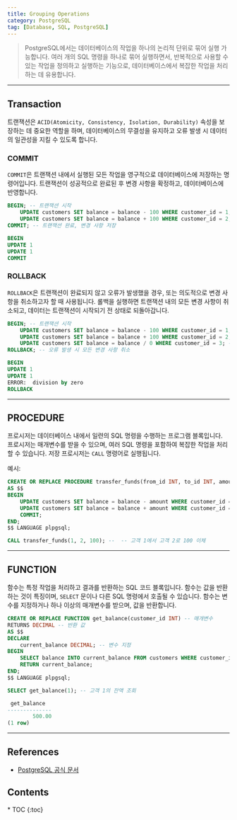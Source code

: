 ```yaml
---
title: Grouping Operations
category: PostgreSQL
tag: [Database, SQL, PostgreSQL]
---
```


> PostgreSQL에서는 데이터베이스의 작업을 하나의 논리적 단위로 묶어 실행 가능합니다. 여러 개의 SQL 명령을 하나로 묶어 실행하면서, 반복적으로 사용할 수 있는 작업을 정의하고 실행하는 기능으로, 데이터베이스에서 복잡한 작업을 처리하는 데 유용합니다.

---

## Transaction
트랜잭션은 `ACID(Atomicity, Consistency, Isolation, Durability)` 속성을 보장하는 데 중요한 역할을 하며, 데이터베이스의 무결성을 유지하고 오류 발생 시 데이터의 일관성을 지킬 수 있도록 합니다.

### COMMIT
`COMMIT`은 트랜잭션 내에서 실행된 모든 작업을 영구적으로 데이터베이스에 저장하는 명령어입니다. 트랜잭션이 성공적으로 완료된 후 변경 사항을 확정하고, 데이터베이스에 반영합니다.

```sql
BEGIN; -- 트랜잭션 시작
    UPDATE customers SET balance = balance - 100 WHERE customer_id = 1;
    UPDATE customers SET balance = balance + 100 WHERE customer_id = 2;
COMMIT; -- 트랜잭션 완료, 변경 사항 저장
```

```sql
BEGIN
UPDATE 1
UPDATE 1
COMMIT
```

### ROLLBACK
`ROLLBACK`은 트랜잭션이 완료되지 않고 오류가 발생했을 경우, 또는 의도적으로 변경 사항을 취소하고자 할 때 사용됩니다. 롤백을 실행하면 트랜잭션 내의 모든 변경 사항이 취소되고, 데이터는 트랜잭션이 시작되기 전 상태로 되돌아갑니다.

```sql
BEGIN; -- 트랜잭션 시작
    UPDATE customers SET balance = balance - 100 WHERE customer_id = 1;
    UPDATE customers SET balance = balance + 100 WHERE customer_id = 2;
    UPDATE customers SET balance = balance / 0 WHERE customer_id = 3; -- 오류 발생
ROLLBACK; -- 오류 발생 시 모든 변경 사항 취소
```

```sql
BEGIN
UPDATE 1
UPDATE 1
ERROR:  division by zero
ROLLBACK
```

---

## PROCEDURE
프로시저는 데이터베이스 내에서 일련의 SQL 명령을 수행하는 프로그램 블록입니다. 프로시저는 매개변수를 받을 수 있으며, 여러 SQL 명령을 포함하여 복잡한 작업을 처리할 수 있습니다. 저장 프로시저는 `CALL` 명령어로 실행됩니다.

예시:

```sql
CREATE OR REPLACE PROCEDURE transfer_funds(from_id INT, to_id INT, amount DECIMAL) -- 매개변수
AS $$
BEGIN
    UPDATE customers SET balance = balance - amount WHERE customer_id = from_id;
    UPDATE customers SET balance = balance + amount WHERE customer_id = to_id;
    COMMIT;
END;
$$ LANGUAGE plpgsql;
```

```sql
CALL transfer_funds(1, 2, 100); --  -- 고객 1에서 고객 2로 100 이체
```

---

## FUNCTION 
함수는 특정 작업을 처리하고 결과를 반환하는 SQL 코드 블록입니다. 함수는 값을 반환하는 것이 특징이며, `SELECT` 문이나 다른 SQL 명령에서 호출될 수 있습니다. 함수는 변수를 지정하거나 하나 이상의 매개변수를 받으며, 값을 반환합니다.

```sql
CREATE OR REPLACE FUNCTION get_balance(customer_id INT) -- 매개변수
RETURNS DECIMAL -- 반환 값
AS $$
DECLARE
    current_balance DECIMAL; -- 변수 지정
BEGIN
    SELECT balance INTO current_balance FROM customers WHERE customer_id = customer_id;
    RETURN current_balance;
END;
$$ LANGUAGE plpgsql;
```

```sql
SELECT get_balance(1); -- 고객 1의 잔액 조회

 get_balance 
--------------
        500.00
(1 row)
```

---

## References
- [PostgreSQL 공식 문서](https://www.postgresql.org/docs/current/)

<nav class="post-toc" markdown="1">
  <h2>Contents</h2>
* TOC
{:toc}
</nav>
